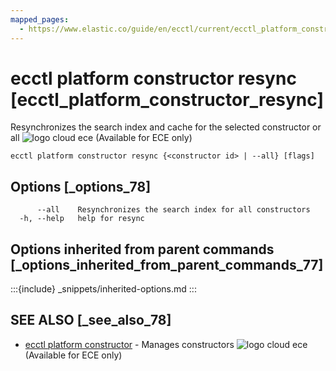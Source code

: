 ```yaml
---
mapped_pages:
  - https://www.elastic.co/guide/en/ecctl/current/ecctl_platform_constructor_resync.html
---
```


# ecctl platform constructor resync [ecctl_platform_constructor_resync]

Resynchronizes the search index and cache for the selected constructor or all ![logo cloud ece](https://doc-icons.s3.us-east-2.amazonaws.com/logo_cloud_ece.svg "Supported on {{ece}}") (Available for ECE only)

```
ecctl platform constructor resync {<constructor id> | --all} [flags]
```


## Options [_options_78]

```
      --all    Resynchronizes the search index for all constructors
  -h, --help   help for resync
```


## Options inherited from parent commands [_options_inherited_from_parent_commands_77]

:::{include} _snippets/inherited-options.md
:::


## SEE ALSO [_see_also_78]

* [ecctl platform constructor](/reference/ecctl_platform_constructor.md)	 - Manages constructors ![logo cloud ece](https://doc-icons.s3.us-east-2.amazonaws.com/logo_cloud_ece.svg "Supported on {{ece}}") (Available for ECE only)

